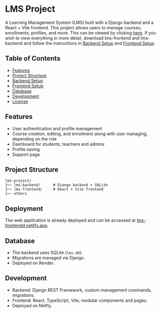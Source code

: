 # LMS Project

A Learning Management System (LMS) built with a Django backend and a React + Vite frontend. This project allows users to manage courses, enrollments, profiles, and more. This can be viewed by clicking [here](https://lms-frontendd.netlify.app/). If you wish to view everything in more detail, download lms-frontend and lms-backend and follow the instructions in [Backend Setup](#backend-setup) and [Frontend Setup](#frontend-setup)

## Table of Contents
- [Features](#features)
- [Project Structure](#project-structure)
- [Backend Setup](#backend-setup)
- [Frontend Setup](#frontend-setup)
- [Database](#database)
- [Development](#development)
- [License](#license)

## Features
- User authentication and profile management
- Course creation, editing, and enrollment along with user managing, depending on the role
- Dashboard for students, teachers and admins
- Profile saving
- Support page

## Project Structure
```
lms-project/
├── lms-backend/      # Django backend + SQLite
├── lms-frontend/     # React + Vite frontend
├── others
```

## Deployment
The web application is already deployed and can be accessed at [lms-frontendd.netlify.app](https://lms-frontendd.netlify.app/).

## Database
- The backend uses SQLite (`lms.db`).
- Migrations are managed via Django.
- Deployed on Render.

## Development
- Backend: Django REST Framework, custom management commands, migrations.
- Frontend: React, TypeScript, Vite, modular components and pages.
- Deployed on Netfly.

